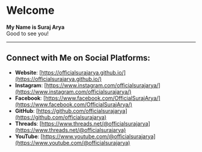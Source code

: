 # Welcome

**My Name is Suraj Arya**  
Good to see you!

---

## Connect with Me on Social Platforms:

- **Website**: [https://officialsurajarya.github.io/](https://officialsurajarya.github.io/)
- **Instagram**: [https://www.instagram.com/officialsurajarya/](https://www.instagram.com/officialsurajarya/)
- **Facebook**: [https://www.facebook.com/OfficialSurajArya/](https://www.facebook.com/OfficialSurajArya/)
- **GitHub**: [https://github.com/officialsurajarya](https://github.com/officialsurajarya)
- **Threads**: [https://www.threads.net/@officialsurajarya](https://www.threads.net/@officialsurajarya)
- **YouTube**: [https://www.youtube.com/@officialsurajarya](https://www.youtube.com/@officialsurajarya)

